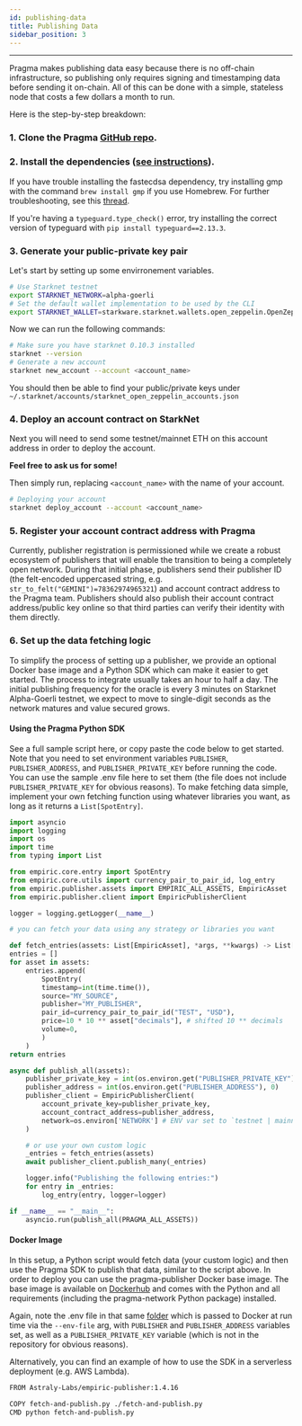 ```yaml
---
id: publishing-data
title: Publishing Data
sidebar_position: 3
---
```


---


Pragma makes publishing data easy because there is no off-chain infrastructure, so publishing only requires signing and timestamping data before sending it on-chain. All of this can be done with a simple, stateless node that costs a few dollars a month to run.

Here is the step-by-step breakdown:

### 1. Clone the Pragma [GitHub repo](https://github.com/Astraly-Labs/Pragma).

### 2. Install the dependencies ([see instructions](https://github.com/Astraly-Labs/Pragma#setup)).

If you have trouble installing the fastecdsa dependency, try installing gmp with the command `brew install gmp` if you use Homebrew. For further troubleshooting, see this [thread](https://github.com/OpenZeppelin/nile/issues/22).

If you're having a `typeguard.type_check()` error, try installing the correct version of typeguard with `pip install typeguard==2.13.3`.

### 3. Generate your public-private key pair

Let's start by setting up some envirronement variables.

```sh
# Use Starknet testnet
export STARKNET_NETWORK=alpha-goerli
# Set the default wallet implementation to be used by the CLI
export STARKNET_WALLET=starkware.starknet.wallets.open_zeppelin.OpenZeppelinAccount
```

Now we can run the following commands:

```sh
# Make sure you have starknet 0.10.3 installed
starknet --version
# Generate a new account
starknet new_account --account <account_name>
```

You should then be able to find your public/private keys under `~/.starknet/accounts/starknet_open_zeppelin_accounts.json`

### 4. Deploy an account contract on StarkNet

Next you will need to send some testnet/mainnet ETH on this account address in order to deploy the account.

**Feel free to ask us for some!**

Then simply run, replacing `<account_name>` with the name of your account.

```sh
# Deploying your account
starknet deploy_account --account <account_name>
```

### 5. Register your account contract address with Pragma

Currently, publisher registration is permissioned while we create a robust ecosystem of publishers that will enable the transition to being a completely open network. During that initial phase, publishers send their publisher ID (the felt-encoded uppercased string, e.g. `str_to_felt("GEMINI")=78362974965321`) and account contract address to the Pragma team. Publishers should also publish their account contract address/public key online so that third parties can verify their identity with them directly.

### 6. Set up the data fetching logic

To simplify the process of setting up a publisher, we provide an optional Docker base image and a Python SDK which can make it easier to get started. The process to integrate usually takes an hour to half a day.
The initial publishing frequency for the oracle is every 3 minutes on Starknet Alpha-Goerli testnet, we expect to move to single-digit seconds as the network matures and value secured grows.

#### Using the Pragma Python SDK

See a full sample script here, or copy paste the code below to get started. Note that you need to set environment variables `PUBLISHER`, `PUBLISHER_ADDRESS`, and `PUBLISHER_PRIVATE_KEY` before running the code. You can use the sample .env file here to set them (the file does not include `PUBLISHER_PRIVATE_KEY` for obvious reasons).
To make fetching data simple, implement your own fetching function using whatever libraries you want, as long as it returns a `List[SpotEntry]`.

```python
import asyncio
import logging
import os
import time
from typing import List

from empiric.core.entry import SpotEntry
from empiric.core.utils import currency_pair_to_pair_id, log_entry
from empiric.publisher.assets import EMPIRIC_ALL_ASSETS, EmpiricAsset
from empiric.publisher.client import EmpiricPublisherClient

logger = logging.getLogger(__name__)

# you can fetch your data using any strategy or libraries you want

def fetch_entries(assets: List[EmpiricAsset], *args, **kwargs) -> List[SpotEntry]:
entries = []
for asset in assets:
    entries.append(
        SpotEntry(
        timestamp=int(time.time()),
        source="MY_SOURCE",
        publisher="MY_PUBLISHER",
        pair_id=currency_pair_to_pair_id("TEST", "USD"),
        price=10 * 10 ** asset["decimals"], # shifted 10 ** decimals
        volume=0,
        )
    )
return entries

async def publish_all(assets):
    publisher_private_key = int(os.environ.get("PUBLISHER_PRIVATE_KEY"), 0)
    publisher_address = int(os.environ.get("PUBLISHER_ADDRESS"), 0)
    publisher_client = EmpiricPublisherClient(
        account_private_key=publisher_private_key,
        account_contract_address=publisher_address,
        network=os.environ['NETWORK'] # ENV var set to `testnet | mainnet`
    )

    # or use your own custom logic
    _entries = fetch_entries(assets)
    await publisher_client.publish_many(_entries)

    logger.info("Publishing the following entries:")
    for entry in _entries:
        log_entry(entry, logger=logger)

if __name__ == "__main__":
    asyncio.run(publish_all(PRAGMA_ALL_ASSETS))

```

#### Docker Image

In this setup, a Python script would fetch data (your custom logic) and then use the Pragma SDK to publish that data, similar to the script above. In order to deploy you can use the pragma-publisher Docker base image. The base image is available on [Dockerhub](https://hub.docker.com/r/astralylabs/pragma-publisher) and comes with the Python and all requirements (including the pragma-network Python package) installed.

Again, note the .env file in that same [folder](https://github.com/Astraly-Labs/Pragma/tree/master/stagecoach/jobs/publishers/publish-all) which is passed to Docker at run time via the `--env-file` arg, with `PUBLISHER` and `PUBLISHER_ADDRESS` variables set, as well as a `PUBLISHER_PRIVATE_KEY` variable (which is not in the repository for obvious reasons).

Alternatively, you can find an example of how to use the SDK in a serverless deployment (e.g. AWS Lambda).

```bash
FROM Astraly-Labs/empiric-publisher:1.4.16

COPY fetch-and-publish.py ./fetch-and-publish.py
CMD python fetch-and-publish.py
```
